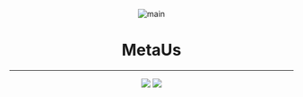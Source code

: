 <div align="center">   
   
![main](https://user-images.githubusercontent.com/99188096/179883903-fdd85678-fcef-4b9d-9b6b-d947724753ce.gif)


# MetaUs
   
***
<img src="https://img.shields.io/badge/Spring-6DB33F?style=flat-square&logo=Python&logoColor=white"/></a> 
<img src="https://img.shields.io/badge/Python-3766AB?style=flat-square&logo=Python&logoColor=white"/></a>

</div>
